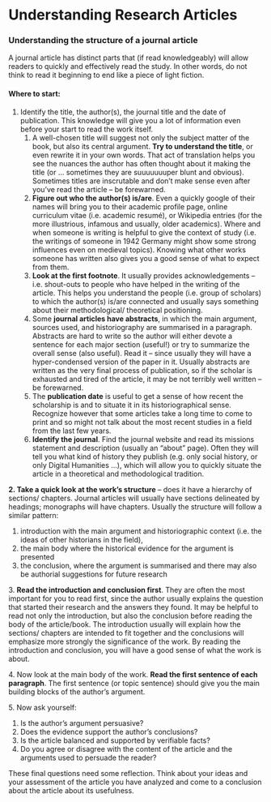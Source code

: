 # Understanding Research Articles

### **Understanding the structure of a journal article**

A journal article has distinct parts that (if read knowledgeably) will allow readers to quickly and effectively read the study. In other words, do not think to read it beginning to end like a piece of light fiction.

#### Where to start:&#x20;

1. Identify the title, the author(s), the journal title and the date of publication. This knowledge will give you a lot of information even before your start to read the work itself.
   1. A well-chosen title will suggest not only the subject matter of the book, but also its central argument. **Try to understand the title**, or even rewrite it in your own words. That act of translation helps you see the nuances the author has often thought about it making the title (or … sometimes they are suuuuuuuper blunt and obvious). Sometimes titles are inscrutable and don’t make sense even after you’ve read the article – be forewarned.&#x20;
   2. **Figure out who the author(s) is/are**. Even a quickly google of their names will bring you to their academic profile page, online curriculum vitae (i.e. academic resumé), or Wikipedia entries (for the more illustrious, infamous and usually, older academics). Where and when someone is writing is helpful to give the context of study (i.e. the writings of someone in 1942 Germany might show some strong influences even on medieval topics). Knowing what other works someone has written also gives you a good sense of what to expect from them.&#x20;
   3. **Look at the first footnote**. It usually provides acknowledgements – i.e. shout-outs to people who have helped in the writing of the article. This helps you understand the people (i.e. group of scholars) to which the author(s) is/are connected and usually says something about their methodological/ theoretical positioning.&#x20;
   4. Some **journal articles have abstracts**, in which the main argument, sources used, and historiography are summarised in a paragraph. Abstracts are hard to write so the author will either devote a sentence for each major section (useful!) or try to summarize the overall sense (also useful). Read it – since usually they will have a hyper-condensed version of the paper in it. Usually abstracts are written as the very final process of publication, so if the scholar is exhausted and tired of the article, it may be not terribly well written – be forewarned.&#x20;
   5. The **publication date** is useful to get a sense of how recent the scholarship is and to situate it in its historiographical sense. Recognize however that some articles take a long time to come to print and so might not talk about the most recent studies in a field from the last few years.
   6. **Identify the journal**. Find the journal website and read its missions statement and description (usually an “about” page). Often they will tell you what kind of history they publish (e.g. only social history, or only Digital Humanities …), which will allow you to quickly situate the article in a theoretical and methodological tradition.

**2. Take a quick look at the work’s structure** – does it have a hierarchy of sections/ chapters. Journal articles will usually have sections delineated by headings; monographs will have chapters. Usually the structure will follow a similar pattern:

1. introduction with the main argument and historiographic context (i.e. the ideas of other historians in the field),
2. the main body where the historical evidence for the argument is presented
3. the conclusion, where the argument is summarised and there may also be authorial suggestions for future research

3\.    **Read the introduction and conclusion first**. They are often the most important for you to read first, since the author usually explains the question that started their research and the answers they found. It may be helpful to read not only the introduction, but also the conclusion before reading the body of the article/book. The introduction usually will explain how the sections/ chapters are intended to fit together and the conclusions will emphasize more strongly the significance of the work. By reading the introduction and conclusion, you will have a good sense of what the work is about.&#x20;

4\.    Now look at the main body of the work. **Read the first sentence of each paragraph**. The first sentence (or topic sentence) should give you the main building blocks of the author’s argument.&#x20;

5\.    Now ask yourself:

1. Is the author’s argument persuasive?&#x20;
2. Does the evidence support the author’s conclusions?&#x20;
3. Is the article balanced and supported by verifiable facts?
4. Do you agree or disagree with the content of the article and the arguments used to persuade the reader?

These final questions need some reflection. Think about your ideas and your assessment of the article you have analyzed and come to a conclusion about the article about its usefulness.&#x20;
